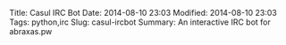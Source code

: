 Title: Casul IRC Bot
Date: 2014-08-10 23:03
Modified: 2014-08-10 23:03
Tags: python,irc
Slug: casul-ircbot
Summary: An interactive IRC bot for abraxas.pw

